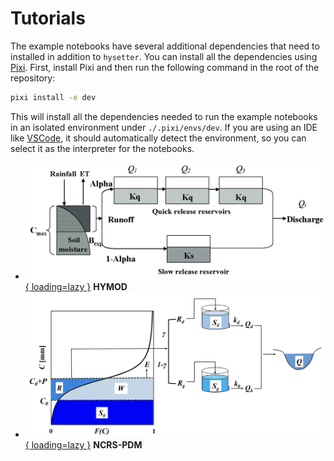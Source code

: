 # Tutorials

The example notebooks have several additional dependencies that need to installed in
addition to `hysetter`. You can install all the dependencies using
[Pixi](https://pixi.sh/latest/). First, install Pixi and then run the following command
in the root of the repository:

```bash
pixi install -e dev
```

This will install all the dependencies needed to run the example notebooks in an
isolated environment under `./.pixi/envs/dev`. If you are using an IDE like
[VSCode](https://code.visualstudio.com/), it should automatically detect the
environment, so you can select it as the interpreter for the notebooks.

<div class="grid cards" markdown>

- [![HYMOD](images/hymod-flowchart.png){ loading=lazy }](hymod.ipynb "HYMOD") **HYMOD**
- [![NCRS-PDM](images/ncrspdm.png){ loading=lazy }](ncrspdm.ipynb "NCRS-PDM")
  **NCRS-PDM**

</div>
